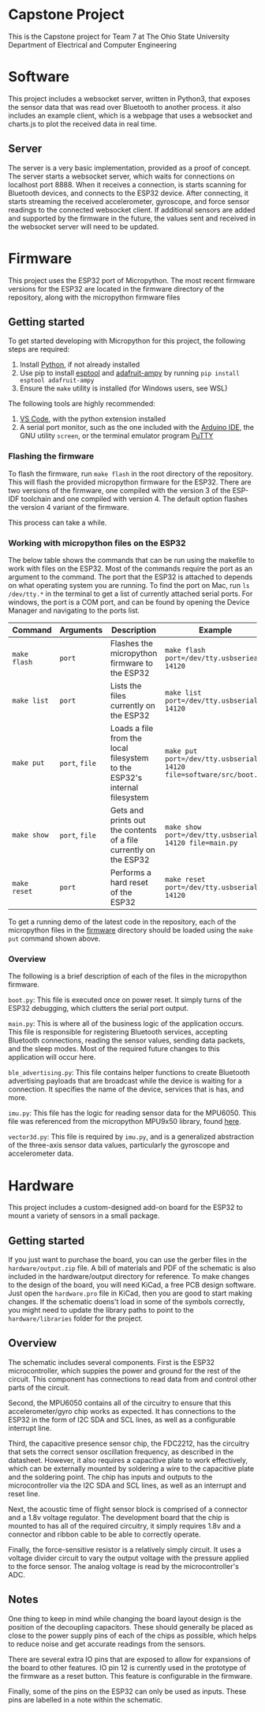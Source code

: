 # Capstone Project
This is the Capstone project for Team 7 at The Ohio State University Department of Electrical and Computer Engineering

# Software
This project includes a websocket server, written in Python3, that exposes the sensor data that was read over Bluetooth to another process. it also includes an example client, which is a webpage that uses a websocket and charts.js to plot the received data in real time. 

## Server
The server is a very basic implementation, provided as a proof of concept. The server starts a websocket server, which waits for connections on localhost port 8888. When it receives a connection, is starts scanning for Bluetooth devices, and connects to the ESP32 device. After connecting, it starts streaming the received accelerometer, gyroscope, and force sensor readings to the connected websocket client. If additional sensors are added and supported by the firmware in the future, the values sent and received in the websocket server will need to be updated.

# Firmware
This project uses the ESP32 port of Micropython. The most recent firmware versions for the ESP32 are located in the firmware directory of the repository, along with the micropython firmware files

## Getting started
To get started developing with Micropython for this project, the following steps are required:
1. Install [Python](https://www.python.org/downloads/), if not already installed
2. Use pip to install [esptool](https://pypi.org/project/esptool/) and [adafruit-ampy](https://pypi.org/project/adafruit-ampy/) by running `pip install esptool adafruit-ampy`
3. Ensure the `make` utility is installed (for Windows users, see WSL)

The following tools are highly recommended:
1. [VS Code](https://code.visualstudio.com), with the python extension installed
2. A serial port monitor, such as the one included with the [Arduino IDE](https://www.arduino.cc/en/Main/Software), the GNU utility `screen`, or the terminal emulator program [PuTTY](https://www.chiark.greenend.org.uk/~sgtatham/putty/latest.html)

### Flashing the firmware
To flash the firmware, run `make flash` in the root directory of the repository. This will flash the provided micropython firmware for the ESP32. There are two versions of the firmware, one compiled with the version 3 of the ESP-IDF toolchain and one compiled with version 4. The default option flashes the version 4 variant of the firmware.

This process can take a while.

### Working with micropython files on the ESP32
The below table shows the commands that can be run using the makefile to work with files on the ESP32. Most of the commands require the port as an argument to the command. The port that the ESP32 is attached to depends on what operating system you are running. To find the port on Mac, run `ls /dev/tty.*` in the terminal to get a list of currently attached serial ports. For windows, the port is a COM port, and can be found by opening the Device Manager and navigating to the ports list.

Command | Arguments | Description | Example
------- | --------- | ----------- | -------
`make flash` | `port` | Flashes the micropython firmware to the ESP32 | `make flash port=/dev/tty.usbserieal-14120`
`make list` | `port` | Lists the files currently on the ESP32 | `make list port=/dev/tty.usbserial-14120`
`make put` | `port`, `file` | Loads a file from the local filesystem to the ESP32's internal filesystem | `make put port=/dev/tty.usbserial-14120 file=software/src/boot.py`
`make show` | `port`, `file` | Gets and prints out the contents of a file currently on the ESP32 | `make show port=/dev/tty.usbserial-14120 file=main.py`
`make reset` | `port` | Performs a hard reset of the ESP32 | `make reset port=/dev/tty.usbserial-14120`

To get a running demo of the latest code in the repository, each of the micropython files in the [firmware](https://github.com/gworkman/capstone-ece4900/tree/master/firmware) directory should be loaded using the `make put` command shown above.

### Overview
The following is a brief description of each of the files in the micropython firmware.

`boot.py`: This file is executed once on power reset. It simply turns of the ESP32 debugging, which clutters the serial port output.

`main.py`: This is where all of the business logic of the application occurs. This file is responsible for registering Bluetooth services, accepting Bluetooth connections, reading the sensor values, sending data packets, and the sleep modes. Most of the required future changes to this application will occur here.

`ble_advertising.py`: This file contains helper functions to create Bluetooth advertising payloads that are broadcast while the device is waiting for a connection. It specifies the name of the device, services that is has, and more. 

`imu.py`: This file has the logic for reading sensor data for the MPU6050. This file was referenced from the micropython MPU9x50 library, found [here](https://github.com/micropython-IMU/micropython-mpu9x50).

`vector3d.py`: This file is required by `imu.py`, and is a generalized abstraction of the three-axis sensor data values, particularly the gyroscope and accelerometer data.

# Hardware
This project includes a custom-designed add-on board for the ESP32 to mount a variety of sensors in a small package.

## Getting started
If you just want to purchase the board, you can use the gerber files in the `hardware/output.zip` file. A bill of materials and PDF of the schematic is also included in the hardware/output directory for reference.
To make changes to the design of the board, you will need KiCad, a free PCB design software. Just open the `hardware.pro` file in KiCad, then you are good to start making changes. If the schematic doens't load in some of the symbols correctly, you might need to update the library paths to point to the `hardware/libraries` folder for the project.

## Overview
The schematic includes several components. First is the ESP32 microcontroller, which suppies the power and ground for the rest of the circuit. This component has connections to read data from and control other parts of the circuit.

Second, the MPU6050 contains all of the circuitry to ensure that this accelerometer/gyro chip works as expected. It has connections to the ESP32 in the form of I2C SDA and SCL lines, as well as a configurable interrupt line. 

Third, the capacitive presence sensor chip, the FDC2212, has the circuitry that sets the correct sensor oscillation frequency, as described in the datasheet. However, it also requires a capacitive plate to work effectively, which can be externally mounted by soldering a wire to the capacitive plate and the soldering point. The chip has inputs and outputs to the microcontroller via the I2C SDA and SCL lines, as well as an interrupt and reset line.

Next, the acoustic time of flight sensor block is comprised of a connector and a 1.8v voltage regulator. The development board that the chip is mounted to has all of the required circuitry, it simply requires 1.8v and a connector and ribbon cable to be able to correctly operate.

Finally, the force-sensitive resistor is a relatively simply circuit. It uses a voltage divider circuit to vary the output voltage with the pressure applied to the force sensor. The analog voltage is read by the microcontroller's ADC.

## Notes
One thing to keep in mind while changing the board layout design is the position of the decoupling capacitors. These should generally be placed as close to the power supply pins of each of the chips as possible, which helps to reduce noise and get accurate readings from the sensors.

There are several extra IO pins that are exposed to allow for expansions of the board to other features. IO pin 12 is currently used in the prototype of the firmware as a reset button. This feature is configurable in the firmware.

Finally, some of the pins on the ESP32 can only be used as inputs. These pins are labelled in a note within the schematic.
